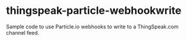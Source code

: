# thingspeak-particle-webhookwrite
Sample code to use Particle.io webhooks to write to a ThingSpeak.com channel feed.

